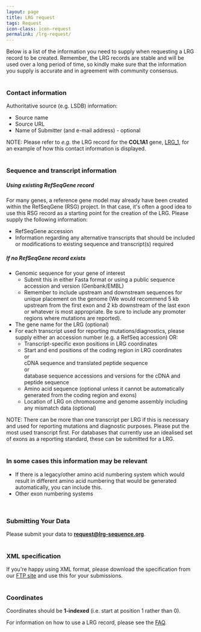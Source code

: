 ```yaml
---
layout: page
title: LRG request
tags: Request
icon-class: icon-request
permalink: /lrg-request/
---
```


Below is a list of the information you need to supply when requesting a LRG record to be created. Remember, the LRG records are stable and will be used over a long period of time, so kindly make sure that the information you supply is accurate and in agreement with community consensus.  
<br />

### Contact information

Authoritative source (e.g. LSDB) information:

* Source name
* Source URL
* Name of Submitter (and e-mail address) - optional

<span class="warning">NOTE:</span> Please refer to *e.g.* the LRG record for the **COL1A1** gene, [LRG_1](http://ftp.ebi.ac.uk/pub/databases/lrgex/LRG_1.xml), for an example of how this contact information is displayed.  
<br />


### Sequence and transcript information


##### Using existing RefSeqGene record

For many genes, a reference gene model may already have been created within the RefSeqGene (RSG) project. In that case, it's often a good idea to use this RSG record as a starting point for the creation of the LRG. Please supply the following information:

* RefSeqGene accession
* Information regarding any alternative transcripts that should be included or modifications to existing sequence and transcript(s) required


##### If no RefSeqGene record exists

* Genomic sequence for your gene of interest
  * Submit this in either Fasta format or using a public sequence accession and version (Genbank/EMBL)
  * Remember to include upstream and downstream sequences for unique placement on the genome (We would recommend 5 kb upstream from the first exon and 2 kb downstream of the last exon or whatever is most appropriate. Be sure to include any promoter regions where mutations are reported).
* The gene name for the LRG (optional)
* For each transcript used for reporting mutations/diagnostics, please supply either an accession number (e.g. a RefSeq accession) OR:
  * Transcript-specific exon positions in LRG coordinates
  * Start and end positions of the coding region in LRG coordinates  
    or  
    cDNA sequence and translated peptide sequence  
    or  
    database sequence accessions and versions for the cDNA and peptide sequence
  * Amino acid sequence (optional unless it cannot be automatically generated from the coding region and exons)
  * Location of LRG on chromosome and genome assembly including any mismatch data (optional)  


<span class="warning">NOTE:</span> There can be more than one transcript per LRG if this is necessary and used for reporting mutations and diagnostic purposes. Please put the most used transcript first.
For databases that currently use an idealised set of exons as a reporting standard, these can be submitted for a LRG.  
<br />


### In some cases this information may be relevant

* If there is a legacy/other amino acid numbering system which would result in different amino acid numbering that would be generated automatically, you can include this.
* Other exon numbering systems

<br />


### Submitting Your Data

Please submit your data to **request@lrg-sequence.org**.  
<br />


### XML specification

If you're happy using XML format, please download the specification from our [FTP site](http://ftp.ebi.ac.uk/pub/databases/lrgex/) and use this for your submissions.  
<br />


### Coordinates

Coordinates should be **1-indexed** (i.e. start at position 1 rather than 0).


For information on how to use a LRG record, please see the [FAQ](/faq).
